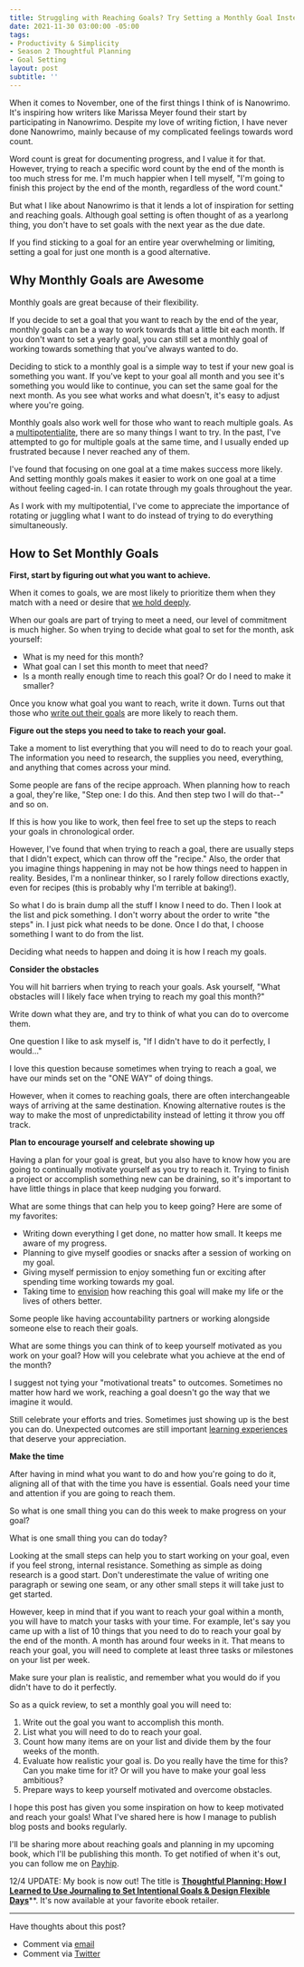 ```yaml
---
title: Struggling with Reaching Goals? Try Setting a Monthly Goal Instead
date: 2021-11-30 03:00:00 -05:00
tags:
- Productivity & Simplicity
- Season 2 Thoughtful Planning
- Goal Setting
layout: post
subtitle: ''
---
```


When it comes to November, one of the first things I think of is Nanowrimo. It's inspiring how writers like Marissa Meyer found their start by participating in Nanowrimo. Despite my love of writing fiction, I have never done Nanowrimo, mainly because of my complicated feelings towards word count.

Word count is great for documenting progress, and I value it for that. However, trying to reach a specific word count by the end of the month is too much stress for me. I'm much happier when I tell myself, "I'm going to finish this project by the end of the month, regardless of the word count."

But what I like about Nanowrimo is that it lends a lot of inspiration for setting and reaching goals. Although goal setting is often thought of as a yearlong thing, you don't have to set goals with the next year as the due date.

If you find sticking to a goal for an entire year overwhelming or limiting, setting a goal for just one month is a good alternative.

## Why Monthly Goals are Awesome

Monthly goals are great because of their flexibility.

If you decide to set a goal that you want to reach by the end of the year, monthly goals can be a way to work towards that a little bit each month.  If you don't want to set a yearly goal, you can still set a monthly goal of working towards something that you've always wanted to do.

Deciding to stick to a monthly goal is a simple way to test if your new goal is something you want. If you've kept to your goal all month and you see it's something you would like to continue, you can set the same goal for the next month. As you see what works and what doesn't, it's easy to adjust where you're going.

Monthly goals also work well for those who want to reach multiple goals. As a [multipotentialite](https://arcadiapage.com/2018/04/my-favorite-reads-for-polymaths.html), there are so many things I want to try.  In the past, I've attempted to go for multiple goals at the same time, and I usually ended up frustrated because I never reached any of them.

I've found that focusing on one goal at a time makes success more likely. And setting monthly goals makes it easier to work on one goal at a time without feeling caged-in. I can rotate through my goals throughout the year.

As I work with my multipotential, I've come to appreciate the importance of rotating or juggling what I want to do instead of trying to do everything simultaneously.

## How to Set Monthly Goals

**First, start by figuring out what you want to achieve.**

When it comes to goals, we are most likely to prioritize them when they match with a need or desire that [we hold deeply](https://arcadiapage.com/2018/03/life-as-introverted-feeling-user.html).

When our goals are part of trying to meet a need, our level of commitment is much higher. So when trying to decide what goal to set for the month, ask yourself:

* What is my need for this month?
* What goal can I set this month to meet that need?
* Is a month really enough time to reach this goal? Or do I need to make it smaller?

Once you know what goal you want to reach, write it down. Turns out that those who [write out their goals](https://www.forbes.com/sites/markmurphy/2018/04/15/neuroscience-explains-why-you-need-to-write-down-your-goals-if-you-actually-want-to-achieve-them/?sh=3ef013779059) are more likely to reach them.

**Figure out the steps you need to take to reach your goal.**

Take a moment to list everything that you will need to do to reach your goal. The information you need to research, the supplies you need, everything, and anything that comes across your mind.

Some people are fans of the recipe approach. When planning how to reach a goal, they're like, "Step one: I do this. And then step two I will do that--" and so on.

If this is how you like to work, then feel free to set up the steps to reach your goals in chronological order.

However, I've found that when trying to reach a goal, there are usually steps that I didn't expect, which can throw off the "recipe." Also, the order that you imagine things happening in may not be how things need to happen in reality. Besides, I'm a nonlinear thinker, so I rarely follow directions exactly, even for recipes (this is probably why I'm terrible at baking!).

So what I do is brain dump all the stuff I know I need to do. Then I look at the list and pick something. I don't worry about the order to write "the steps" in. I just pick what needs to be done. Once I do that, I choose something I want to do from the list.

Deciding what needs to happen and doing it is how I reach my goals.

**Consider the obstacles**

You will hit barriers when trying to reach your goals.  Ask yourself, "What obstacles will I likely face when trying to reach my goal this month?"

Write down what they are, and try to think of what you can do to overcome them.

One question I like to ask myself is,
"If I didn't have to do it perfectly, I would…"

I love this question because sometimes when trying to reach a goal, we have our minds set on the "ONE WAY" of doing things.

However, when it comes to reaching goals, there are often interchangeable ways of arriving at the same destination. Knowing alternative routes is the way to make the most of unpredictability instead of letting it throw you off track.

**Plan to encourage yourself and celebrate showing up**

Having a plan for your goal is great,  but you also have to know how you are going to continually motivate yourself as you try to reach it.  Trying to finish a project or accomplish something new can be draining, so it's important to have little things in place that keep nudging you forward.

What are some things that can help you to keep going? Here are some of my favorites:

* Writing down everything I get done, no matter how small.  It keeps me aware of my progress.
* Planning to give myself goodies or snacks after a session of working on my goal.
* Giving myself permission to enjoy something fun or exciting after spending time working towards my goal.
* Taking time to [envision](https://arcadiapage.com/2020-09-29-why-infps-need-to-visualize-their-goals/) how reaching this goal will make my life or the lives of others better.

Some people like having accountability partners or working alongside someone else to reach their goals.

What are some things you can think of to keep yourself motivated as you work on your goal?  How will you celebrate what you achieve at the end of the month?

I suggest not tying your "motivational treats" to outcomes. Sometimes no matter how hard we work,  reaching a goal doesn't go the way that we imagine it would.

Still celebrate your efforts and tries. Sometimes just showing up is the best you can do. Unexpected outcomes are still important [learning experiences](https://arcadiapage.com/2021-03-26-how-to-decide-on-a-business-idea-when-you-want-to-do-everything/) that deserve your appreciation.

**Make the time**

After having in mind what you want to do and how you're going to do it, aligning all of that with the time you have is essential. Goals need your time and attention if you are going to reach them.

So what is one small thing you can do this week to make progress on your goal?

What is one small thing you can do today?

Looking at the small steps can help you to start working on your goal, even if you feel strong, internal resistance. Something as simple as doing research is a good start. Don't underestimate the value of writing one paragraph or sewing one seam, or any other small steps it will take just to get started.

However, keep in mind that if you want to reach your goal within a month, you will have to match your tasks with your time. For example, let's say you came up with a list of 10 things that you need to do to reach your goal by the end of the month. A month has around four weeks in it. That means to reach your goal, you will need to complete at least three tasks or milestones on your list per week.

Make sure your plan is realistic, and remember what you would do if you didn't have to do it perfectly.

So as a quick review, to set a monthly goal you will need to:

1. Write out the goal you want to accomplish this month.
2. List what you will need to do to reach your goal.
3. Count how many items are on your list and divide them by the four weeks of the month.
4. Evaluate how realistic your goal is. Do you really have the time for this? Can you make time for it? Or will you have to make your goal less ambitious?
5. Prepare ways to keep yourself motivated and overcome obstacles.

I hope this post has given you some inspiration on how to keep motivated and reach your goals! What I've shared here is how I manage to publish blog posts and books regularly.

I'll be sharing more about reaching goals and planning in my upcoming book, which I'll be publishing this month. To get notified of when it's out, you can follow me on [Payhip](https://payhip.com/ArcadiaPage).

12/4 UPDATE: My book is now out! The title is [**Thoughtful Planning: How I Learned to Use Journaling to Set Intentional Goals & Design Flexible Days**](https://payhip.com/b/YSucT)**. It's now available at your favorite ebook retailer. 

***

Have thoughts about this post?

* Comment via [email](https://arcadiapage.com/talk/)
* Comment via [Twitter](https://mobile.twitter.com/arcadiapage/status/1465779315094736897)